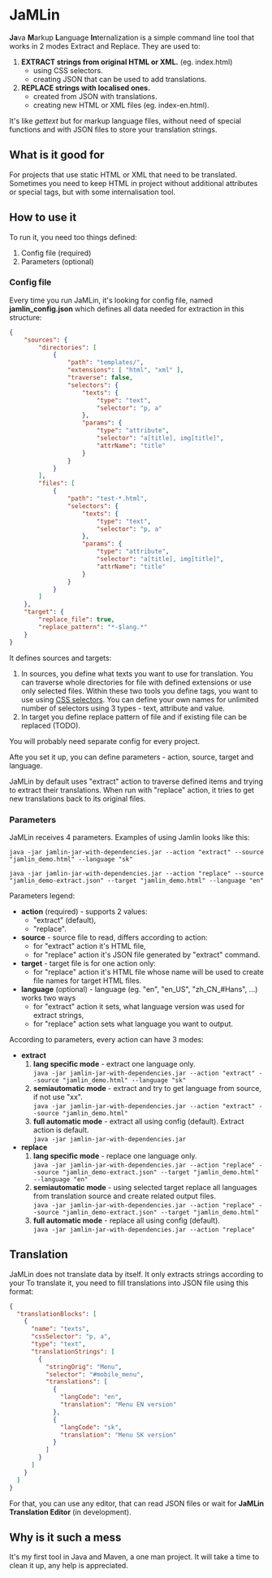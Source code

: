 # JaMLin
**Ja**va **M**arkup **L**anguage **In**ternalization is a simple command line tool that works in 2 modes Extract and Replace. They are used to:

1. **EXTRACT strings from original HTML or XML.** (eg. index.html)
	* using CSS selectors.
	* creating JSON that can be used to add translations.
2. **REPLACE strings with localised ones.**
	* created from JSON with translations.
	* creating new HTML or XML files (eg. index-en.html).

It's like _gettext_ but for markup language files, without need of special functions and with JSON files to store your translation strings.

## What is it good for
For projects that use static HTML or XML that need to be translated. Sometimes you need to keep HTML in project without additional attributes or special tags, but with some internalisation tool.

## How to use it
To run it, you need too things defined:
1. Config file (required)
2. Parameters (optional)

### Config file
Every time you run JaMLin, it's looking for config file, named **jamlin_config.json** which defines all data needed for extraction in this structure:
```json
{
	"sources": {
		"directories": [
			{
				"path": "templates/",
				"extensions": [ "html", "xml" ],
				"traverse": false,
				"selectors": {
					"texts": {
						"type": "text",
						"selector": "p, a"
					},
					"params": {
						"type": "attribute",
						"selector": "a[title], img[title]",
						"attrName": "title"
					}
				}
			}
		],
		"files": [
			{
				"path": "test-*.html",
				"selectors": {
					"texts": {
						"type": "text",
						"selector": "p, a"
					},
					"params": {
						"type": "attribute",
						"selector": "a[title], img[title]",
						"attrName": "title"
					}
				}
			}
		]
	},
	"target": {
		"replace_file": true,
		"replace_pattern": "*-$lang.*"
	}
}
```
It defines sources and targets:
1. In sources, you define what texts you want to use for translation. You can traverse whole directories for file with defined extensions or use only selected files. Within these two tools you define tags, you want to use using [CSS selectors](https://developer.mozilla.org/en-US/docs/Learn/CSS/Introduction_to_CSS/Selectors). You can define your own names for unlimited number of selectors using 3 types - text, attribute and value.
2. In target you define replace pattern of file and if existing file can be replaced (TODO).

You will probably need separate config for every project.

Afte you set it up, you can define parameters - action, source, target and language.

JaMLin by default uses "extract" action to traverse defined items and trying to extract their translations. When run with "replace" action, it tries to get new translations back to its original files.

### Parameters
JaMLin receives 4 parameters. Examples of using Jamlin looks like this:

`java -jar jamlin-jar-with-dependencies.jar
	--action "extract"
	--source "jamlin_demo.html"
	--language "sk"`

`java -jar jamlin-jar-with-dependencies.jar
	--action "replace"
	--source "jamlin_demo-extract.json"
	--target "jamlin_demo.html"
	--language "en"`

Parameters legend:

* **action** (required) - supports 2 values:
	* "extract" (default),
	* "replace".
* **source** - source file to read, differs according to action:
	* for "extract" action it's HTML file,
	* for "replace" action it's JSON file generated by "extract" command.
* **target** - target file is for one action only:
	* for "replace" action it's HTML file whose name will be used to create file names for target HTML files.
* **language** (optional) - language (eg. "en", "en\_US", "zh\_CN_#Hans", ...) works two ways
	* for "extract" action it sets, what language version was used for extract strings,
	* for "replace" action sets what language you want to output.

According to parameters, every action can have 3 modes:

* **extract**
	1. **lang specific mode** - extract one language only. <br/>
	`java -jar jamlin-jar-with-dependencies.jar --action "extract" --source "jamlin_demo.html" --language "sk"`
	2. **semiautomatic mode** - extract and try to get language from source, if not use "xx". <br/>
	`java -jar jamlin-jar-with-dependencies.jar --action "extract" --source "jamlin_demo.html"`
	3. **full automatic mode** - extract all using config (default). Extract action is default. <br/>
	`java -jar jamlin-jar-with-dependencies.jar`
* **replace**
	1. **lang specific mode** - replace one language only. <br/>
	`java -jar jamlin-jar-with-dependencies.jar --action "replace" --source "jamlin_demo-extract.json" --target "jamlin_demo.html" --language "en"`
	2. **semiautomatic mode** - using selected target replace all languages from translation source and create related output files. <br/>
	`java -jar jamlin-jar-with-dependencies.jar --action "replace" --source "jamlin_demo-extract.json" --target "jamlin_demo.html"`
	3. **full automatic mode** - replace all using config (default). <br/>
	`java -jar jamlin-jar-with-dependencies.jar --action "replace"`


## Translation
JaMLin does not translate data by itself. It only extracts strings according to your  To translate it, you need to fill translations into JSON file using this format:
```json
{
  "translationBlocks": [
    {
      "name": "texts",
      "cssSelector": "p, a",
      "type": "text",
      "translationStrings": [
        {
          "stringOrig": "Menu",
          "selector": "#mobile_menu",
          "translations": [
            {
              "langCode": "en",
              "translation": "Menu EN version"
            },
            {
              "langCode": "sk",
              "translation": "Menu SK version"
            }
          ]
        }
      ]
    }
  ]
}
```
For that, you can use any editor, that can read JSON files or wait for **JaMLin Translation Editor** (in development).

## Why is it such a mess
It's my first tool in Java and Maven, a one man project. It will take a time to clean it up, any help is appreciated.
